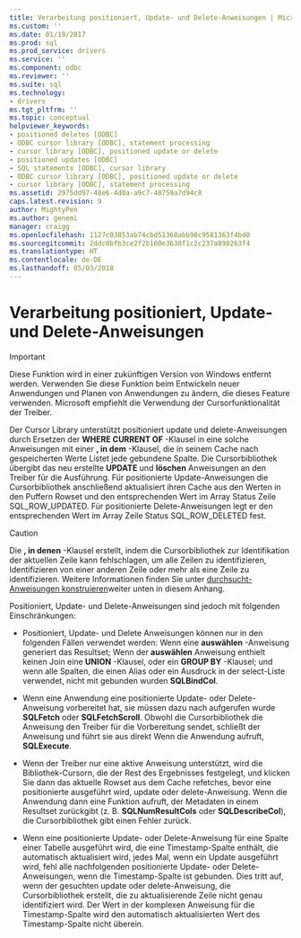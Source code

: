 ```yaml
---
title: Verarbeitung positioniert, Update- und Delete-Anweisungen | Microsoft Docs
ms.custom: ''
ms.date: 01/19/2017
ms.prod: sql
ms.prod_service: drivers
ms.service: ''
ms.component: odbc
ms.reviewer: ''
ms.suite: sql
ms.technology:
- drivers
ms.tgt_pltfrm: ''
ms.topic: conceptual
helpviewer_keywords:
- positioned deletes [ODBC]
- ODBC cursor library [ODBC], statement processing
- cursor library [ODBC], positioned update or delete
- positioned updates [ODBC]
- SQL statements [ODBC], cursor library
- ODBC cursor library [ODBC], positioned update or delete
- cursor library [ODBC], statement processing
ms.assetid: 2975dd97-48e6-4d0a-a9c7-40759a7d94c8
caps.latest.revision: 9
author: MightyPen
ms.author: genemi
manager: craigg
ms.openlocfilehash: 1127c03853ab74cbd51368abb90c9581363f4bd0
ms.sourcegitcommit: 2ddc0bfb3ce2f2b160e3638f1c2c237a898263f4
ms.translationtype: HT
ms.contentlocale: de-DE
ms.lasthandoff: 05/03/2018
---
```

# <a name="processing-positioned-update-and-delete-statements"></a>Verarbeitung positioniert, Update- und Delete-Anweisungen
> [!IMPORTANT]  
>  Diese Funktion wird in einer zukünftigen Version von Windows entfernt werden. Verwenden Sie diese Funktion beim Entwickeln neuer Anwendungen und Planen von Anwendungen zu ändern, die dieses Feature verwenden. Microsoft empfiehlt die Verwendung der Cursorfunktionalität der Treiber.  
  
 Der Cursor Library unterstützt positioniert update und delete-Anweisungen durch Ersetzen der **WHERE CURRENT OF** -Klausel in eine solche Anweisungen mit einer **, in dem** -Klausel, die in seinem Cache nach gespeicherten Werte Listet jede gebundene Spalte. Die Cursorbibliothek übergibt das neu erstellte **UPDATE** und **löschen** Anweisungen an den Treiber für die Ausführung. Für positionierte Update-Anweisungen die Cursorbibliothek anschließend aktualisiert ihren Cache aus den Werten in den Puffern Rowset und den entsprechenden Wert im Array Status Zeile SQL_ROW_UPDATED. Für positionierte Delete-Anweisungen legt er den entsprechenden Wert im Array Zeile Status SQL_ROW_DELETED fest.  
  
> [!CAUTION]  
>  Die **, in denen** -Klausel erstellt, indem die Cursorbibliothek zur Identifikation der aktuellen Zeile kann fehlschlagen, um alle Zeilen zu identifizieren, Identifizieren von einer anderen Zeile oder mehr als eine Zeile zu identifizieren. Weitere Informationen finden Sie unter [durchsucht-Anweisungen konstruieren](../../../odbc/reference/appendixes/constructing-searched-statements.md)weiter unten in diesem Anhang.  
  
 Positioniert, Update- und Delete-Anweisungen sind jedoch mit folgenden Einschränkungen:  
  
-   Positioniert, Update- und Delete Anweisungen können nur in den folgenden Fällen verwendet werden: Wenn eine **auswählen** -Anweisung generiert das Resultset; Wenn der **auswählen** Anweisung enthielt keinen Join eine  **UNION** -Klausel, oder ein **GROUP BY** -Klausel; und wenn alle Spalten, die einen Alias oder ein Ausdruck in der select-Liste verwendet, nicht mit gebunden wurden **SQLBindCol**.  
  
-   Wenn eine Anwendung eine positionierte Update- oder Delete-Anweisung vorbereitet hat, sie müssen dazu nach aufgerufen wurde **SQLFetch** oder **SQLFetchScroll**. Obwohl die Cursorbibliothek die Anweisung den Treiber für die Vorbereitung sendet, schließt der Anweisung und führt sie aus direkt Wenn die Anwendung aufruft, **SQLExecute**.  
  
-   Wenn der Treiber nur eine aktive Anweisung unterstützt, wird die Bibliothek-Cursorn, die der Rest des Ergebnisses festgelegt, und klicken Sie dann das aktuelle Rowset aus dem Cache refetches, bevor eine positionierte ausgeführt wird, update oder delete-Anweisung. Wenn die Anwendung dann eine Funktion aufruft, der Metadaten in einem Resultset zurückgibt (z. B. **SQLNumResultCols** oder **SQLDescribeCol**), die Cursorbibliothek gibt einen Fehler zurück.  
  
-   Wenn eine positionierte Update- oder Delete-Anweisung für eine Spalte einer Tabelle ausgeführt wird, die eine Timestamp-Spalte enthält, die automatisch aktualisiert wird, jedes Mal, wenn ein Update ausgeführt wird, fehl alle nachfolgenden positionierte Update- oder Delete-Anweisungen, wenn die Timestamp-Spalte ist gebunden. Dies tritt auf, wenn der gesuchten update oder delete-Anweisung, die Cursorbibliothek erstellt, die zu aktualisierende Zeile nicht genau identifiziert wird. Der Wert in der komplexen Anweisung für die Timestamp-Spalte wird den automatisch aktualisierten Wert des Timestamp-Spalte nicht überein.

